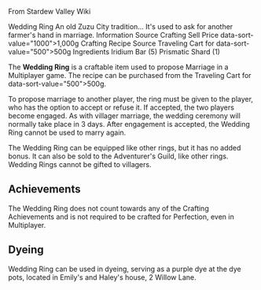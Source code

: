 From Stardew Valley Wiki

Wedding Ring An old Zuzu City tradition... It's used to ask for another farmer's hand in marriage. Information Source Crafting Sell Price data-sort-value="1000"&gt;1,000g Crafting Recipe Source Traveling Cart for data-sort-value="500"&gt;500g Ingredients Iridium Bar (5) Prismatic Shard (1)

The **Wedding Ring** is a craftable item used to propose Marriage in a Multiplayer game. The recipe can be purchased from the Traveling Cart for data-sort-value="500"&gt;500g.

To propose marriage to another player, the ring must be given to the player, who has the option to accept or refuse it. If accepted, the two players become engaged. As with villager marriage, the wedding ceremony will normally take place in 3 days. After engagement is accepted, the Wedding Ring cannot be used to marry again.

The Wedding Ring can be equipped like other rings, but it has no added bonus. It can also be sold to the Adventurer's Guild, like other rings. Wedding Rings cannot be gifted to villagers.

## Achievements

The Wedding Ring does not count towards any of the Crafting Achievements and is not required to be crafted for Perfection, even in Multiplayer.

## Dyeing

Wedding Ring can be used in dyeing, serving as a purple dye at the dye pots, located in Emily's and Haley's house, 2 Willow Lane.